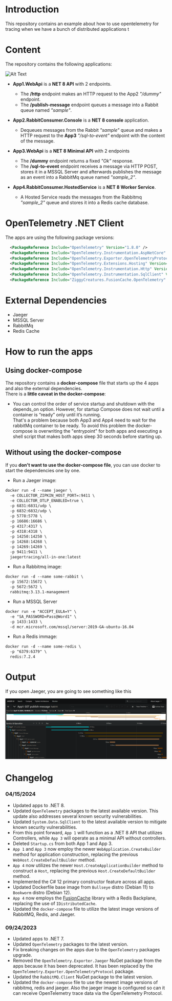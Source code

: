 # **Introduction**
This repository contains an example about how to use opentelemetry for tracing when we have a bunch of distributed applications
t
# **Content**

The repository contains the following applications:

![Alt Text](https://github.com/karlospn/opentelemetry-tracing-demo/blob/master/docs/components-diagram.png)

- **App1.WebApi** is a **NET 8 API** with 2 endpoints.
    - The **/http** endpoint makes an HTTP request to the App2 _"/dummy"_ endpoint.
    - The **/publish-message** endpoint queues a message into a Rabbit queue named _"sample"_.
    
- **App2.RabbitConsumer.Console** is a **NET 8 console** application. 
  - Dequeues messages from the Rabbit _"sample"_ queue and makes a HTTP request to the **App3** _"/sql-to-event"_ endpoint with the content of the message.

- **App3.WebApi** is a **NET 8 Minimal API** with 2 endpoints
    - The **/dummy** endpoint returns a fixed _"Ok"_ response.
    - The **/sql-to-event** endpoint receives a message via HTTP POST, stores it in a MSSQL Server and afterwards publishes the message as an event into a RabbitMq queue named _"sample_2"_.

- **App4.RabbitConsumer.HostedService** is a **NET 8 Worker Service**.
  - A Hosted Service reads the messages from the Rabbitmq _"sample_2"_ queue and stores it into a Redis cache database.

# **OpenTelemetry .NET Client**

The apps are using the following package versions:

```xml
  <PackageReference Include="OpenTelemetry" Version="1.8.0" />
  <PackageReference Include="OpenTelemetry.Instrumentation.AspNetCore" Version="1.8.1" />
  <PackageReference Include="OpenTelemetry.Exporter.OpenTelemetryProtocol" Version="1.8.0" />
  <PackageReference Include="OpenTelemetry.Extensions.Hosting" Version="1.8.0" />
  <PackageReference Include="OpenTelemetry.Instrumentation.Http" Version="1.8.1" />
  <PackageReference Include="OpenTelemetry.Instrumentation.SqlClient" Version="1.8.0-beta.1" />
  <PackageReference Include="ZiggyCreatures.FusionCache.OpenTelemetry" Version="1.0.0" />
```

# **External Dependencies**

- Jaeger 
- MSSQL Server
- RabbitMq
- Redis Cache


# **How to run the apps**

##  **Using docker-compose**

The repository contains  a **docker-compose** file that starts up the 4 apps and also the external dependencies.   
There is a **little caveat in the docker-compose**: 
- You can control the order of service startup and shutdown with the depends_on option. However, for startup Compose does not wait until a container is “ready” only until it’s running.    
That's a problem because both App3 and App4 need to wait for the rabbitMq container to be ready. To avoid this problem the docker-compose is overwriting the "entrypoint" for both apps and executing a shell script that makes both apps sleep 30 seconds before starting up.

## **Without using the docker-compose**

If you **don't want to use the docker-compose file**, you can use docker to start the dependencies one by one.

- Run a Jaeger image:
```shell
docker run -d --name jaeger \
  -e COLLECTOR_ZIPKIN_HOST_PORT=:9411 \
  -e COLLECTOR_OTLP_ENABLED=true \
  -p 6831:6831/udp \
  -p 6832:6832/udp \
  -p 5778:5778 \
  -p 16686:16686 \
  -p 4317:4317 \
  -p 4318:4318 \
  -p 14250:14250 \
  -p 14268:14268 \
  -p 14269:14269 \
  -p 9411:9411 \
  jaegertracing/all-in-one:latest
```
- Run a Rabbitmq image:

```shell
docker run -d --name some-rabbit \
  -p 15672:15672 \
  -p 5672:5672 \
  rabbitmq:3.13.1-management
```
- Run a MSSQL Server

```shell
docker run -e "ACCEPT_EULA=Y" \
  -e "SA_PASSWORD=Pass@Word1" \
  -p 1433:1433 \
  -d mcr.microsoft.com/mssql/server:2019-GA-ubuntu-16.04
```

- Run a Redis immage:

```shell
docker run -d --name some-redis \
  -p "6379:6379" \
  redis:7.2.4
```

# Output

If you open Jaeger, you are going to see something like this

![Alt Text](https://github.com/karlospn/opentelemetry-tracing-demo/blob/master/docs/jaeger.png)

# Changelog

### **04/15/2024**
- Updated apps to .NET 8.
- Updated ``OpenTelemetry`` packages to the latest available version. This update also addresses several known security vulnerabilities.
- Updated ``System.Data.SqlClient`` to the latest available version to mitigate known security vulnerabilities.
- From this point forward, ``App 1`` will function as a .NET 8 API that utilizes Controllers, while ``App 3`` will operate as a minimal API without controllers.
- Deleted ``Startup.cs`` from both App 1 and App 3.
- ``App 1`` and ``App 3`` now employ the newer ``WebApplication.CreateBuilder`` method for application construction, replacing the previous ``WebHost.CreateDefaultBuilder`` method.
- ``App 4`` now utilizes the newer ``Host.CreateApplicationBuilder`` method to construct a ``Host``, replacing the previous ``Host.CreateDefaultBuilder`` method.
- Implemented the C# 12 primary constructor feature across all apps.
- Updated Dockerfile base image from ``Bullseye`` distro (Debian 11) to ``Bookworm`` distro (Debian 12).
- ``App 4`` now employs the [FusionCache](https://github.com/ZiggyCreatures/FusionCache/tree/main) library with a Redis Backplane, replacing the use of ``IDistributedCache``.
- Updated the ``docker-compose`` file to utilize the latest image versions of RabbitMQ, Redis, and Jaeger.


### **09/24/2023**
- Updated apps to .NET 7.
- Updated ``OpenTelemetry`` packages to the latest version.
- Fix breaking changes on the apps due to the ``OpenTelemetry`` packages upgrade.
- Removed the ``OpenTelemetry.Exporter.Jaeger`` NuGet package from the apps because it has been deprecated. It has been replaced by the ``OpenTelemetry.Exporter.OpenTelemetryProtocol`` package.
- Updated the ``RabbitMQ.Client`` NuGet package to the latest version.
- Updated the ``docker-compose`` file to use the newest image versions of rabbitmq, redis and jaeger. Also the jaeger image is configured so can it can receive OpenTelemetry trace data via the OpenTelemetry Protocol.
